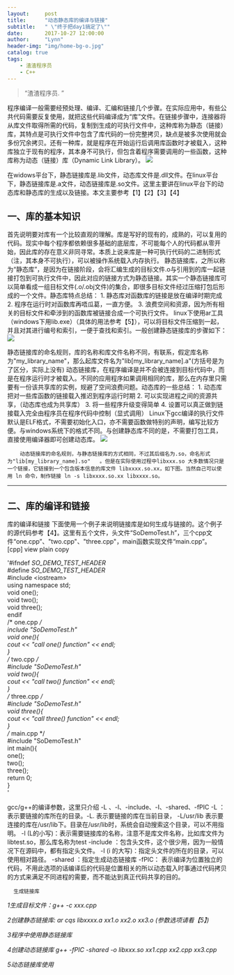 ```yaml
---
layout:     post
title:      "动态静态库的编译与链接"
subtitle:   " \"终于把day1搞定了\""
date:       2017-10-27 12:00:00
author:     "Lynn"
header-img: "img/home-bg-o.jpg"
catalog: true
tags:
    - 渣渣程序员
    - C++
---
```



> “渣渣程序员. ”



 程序编译一般需要经预处理、编译、汇编和链接几个步骤。在实际应用中，有些公共代码需要反复使用，就把这些代码编译成为“库”文件。在链接步骤中，连接器将从库文件取得所需的代码，复制到生成的可执行文件中，这种库称为静态（链接）库，其特点是可执行文件中包含了库代码的一份完整拷贝，缺点是被多次使用就会多份冗余拷贝。还有一种库，就是程序在开始运行后调用库函数时才被载入，这种库独立于现有的程序，其本身不可执行，但包含着程序需要调用的一些函数，这种库称为动态（链接）库（Dynamic Link Library）。
 ![](http://ww1.sinaimg.cn/large/664c3452ly1fkwm5p1fshj20fe07bq3s.jpg)

在widows平台下，静态链接库是.lib文件，动态库文件是.dll文件。在linux平台下，静态链接库是.a文件，动态链接库是.so文件。这里主要讲在linux平台下的动态库和静态库的生成以及链接。本文主要参考【1】【2】【3】【4】


## 一、库的基本知识

 首先说明要对库有一个比较直观的理解。库是写好的现有的，成熟的，可以复用的代码。现实中每个程序都依赖很多基础的底层库，不可能每个人的代码都从零开始，因此库的存在意义非同寻常。本质上说来库是一种可执行代码的二进制形式（注，其本身不可执行），可以被操作系统载入内存执行。
       静态链接库，之所以称为“静态库”，是因为在链接阶段，会将汇编生成的目标文件.o与引用到的库一起链接打包到可执行文件中，因此对应的链接方式为静态链接。其实一个静态链接库可以简单看成一组目标文件(.o/.obj文件)的集合，即很多目标文件经过压缩打包后形成的一个文件。静态库特点总结：
              1. 静态库对函数库的链接是放在编译时期完成
              2. 程序在运行时对函数库再唔瓜葛，一直方便。
              3. 浪费空间和资源，因为所有相关的目标文件和牵涉到的函数库被链接合成一个可执行文件。
       linux下使用ar工具（windows下用lib.exe）（具体的用法参考【5】），可以将目标文件压缩到一起，并且对其进行编号和索引，一便于查找和索引。一般创建静态链接库的步骤如下：
       ![](http://ww1.sinaimg.cn/large/664c3452ly1fkwm6v2278j20dg08st9g.jpg)
       
       

静态链接库的命名规则，库的名称和库文件名称不同，有联系，假定库名称为"my_library_name"，那么起库文件名为"lib[my_library_name].a"(方括号是为了区分，实际上没有)
        动态链接库，在程序编译是并不会被连接到目标代码中，而是在程序运行时才被载入。不同的应用程序如果调用相同的库，那么在内存里只需要有一份该共享库的实例，规避了空间浪费问题。动态库的一些总结：
           1. 动态库把对一些库函数的链接载入推迟到程序运行时期
           2. 可以实现进程之间的资源共享，（动态库也成为共享库）
           3. 将一些程序升级变得简单
           4. 设置可以真正做到链接载入完全由程序员在程序代码中控制（显式调用）
        Linux下gcc编译的执行文件默认是ELF格式，不需要初始化入口，亦不需要函数做特别的声明，编写比较方便。与windows系统下的格式不同。与创建静态库不同的是，不需要打包工具，直接使用编译器即可创建动态库。
        ![](http://ww1.sinaimg.cn/large/664c3452ly1fkwm80659dj20cr0b8abe.jpg)

        动态链接库的命名规则，与静态链接库的方式相同，不过其后缀名为.so，命名形式为"lib[my_library_name].so"   。但是在实际使用过程中libxxx.so 大多数情况只是一个链接，它链接到一个包含版本信息的库文件 libxxxx.so.xx，如下图。当然自己可以使用 ln 命令，制作链接 ln -s libxxxx.so.xx libxxxx.so。

---

## 二、库的编译和链接

库的编译和链接
        下面使用一个例子来说明链接库是如何生成与链接的。这个例子的源代码参考【4】。这里有五个文件，头文件“SoDemoTest.h”，三个cpp文件“one.cpp”、"two.cpp"、"three.cpp"，main函数实现文件“main.cpp”。
[cpp] view plain copy

'\#ifndef _SO_DEMO_TEST_HEADER_  
\#define _SO_DEMO_TEST_HEADER_  
\#include <iostream\>  
using namespace std;  
void one();  
void two();  
void three();  
endif  
/* one.cpp */  
include "SoDemoTest.h"  
void one(){  
    cout << "call one() function" << endl;  
}  
/* two.cpp */  
\#include "SoDemoTest.h"  
void two(){  
    cout << "call two() function" << endl;  
}  
/* three.cpp */  
\#include "SoDemoTest.h"  
void three(){  
    cout << "call three() function" << endl;  
}  
/* main.cpp */  
\#include "SoDemoTest.h"  
int main(){  
    one();  
    two();  
    three();  
    return 0;  
}  
'

 gcc/g++的编译参数，这里只介绍 -L 、-l、-include、-I、-shared、-fPIC
      -L ：表示要链接的库所在的目录。-L.  表示要链接的库在当前目录， -L/usr/lib 表示要连接的库在/usr/lib下。目录在/usr/lib时，系统会自动搜索这个目录，可以不用指明。
     -l (L的小写)：表示需要链接库的名称，注意不是库文件名称，比如库文件为 libtest.so，那么库名称为test
     -include ：包含头文件，这个很少用，因为一般情况下在源码中，都有指定头文件。
      -I (i 的大写)：指定头文件的所在的目录，可以使用相对路径。
     -shared ：指定生成动态链接库
     -fPIC：  表示编译为位置独立的代码，不用此选项的话编译后的代码是位置相关的所以动态载入时事通过代码拷贝的方式来满足不同进程的需要，而不能达到真正代码共享的目的。

      生成链接库
*1生成目标文件：g++ -c xxx.cpp*

*2创建静态链接库:  ar  cqs  libxxxx.a  xx1.o xx2.o xx3.o (参数选项请看【5】)*

*3程序中使用静态链接库*

*4创建动态链接库 g++ -fPIC -shared -o libxxx.so xx1.cpp xx2.cpp xx3.cpp*

*5动态链接库使用*
